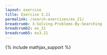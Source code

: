```yaml
---
layout: exercise
title: Exercise 3.21
permalink: /search-exercises/ex_21/
breadcrumb: 3-Solving-Problems-By-Searching
breadcrumb2: ex_21
breadcrumb5: ex3.21
---
```


{% include mathjax_support %}

